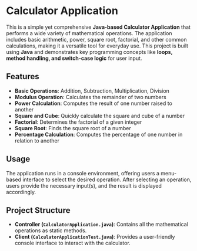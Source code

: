 <h1>Calculator Application</h1>

<p>This is a simple yet comprehensive <strong>Java-based Calculator Application</strong> that performs a wide variety of mathematical operations. The application includes basic arithmetic, power, square root, factorial, and other common calculations, making it a versatile tool for everyday use. This project is built using <strong>Java</strong> and demonstrates key programming concepts like <strong>loops, method handling, and switch-case logic</strong> for user input.</p>

<h2>Features</h2>
<ul>
    <li><strong>Basic Operations</strong>: Addition, Subtraction, Multiplication, Division</li>
    <li><strong>Modulus Operation</strong>: Calculates the remainder of two numbers</li>
    <li><strong>Power Calculation</strong>: Computes the result of one number raised to another</li>
    <li><strong>Square and Cube</strong>: Quickly calculate the square and cube of a number</li>
    <li><strong>Factorial</strong>: Determines the factorial of a given integer</li>
    <li><strong>Square Root</strong>: Finds the square root of a number</li>
    <li><strong>Percentage Calculation</strong>: Computes the percentage of one number in relation to another</li>
</ul>

<h2>Usage</h2>
<p>The application runs in a console environment, offering users a menu-based interface to select the desired operation. After selecting an operation, users provide the necessary input(s), and the result is displayed accordingly.</p>

<h2>Project Structure</h2>
<ul>
    <li><strong>Controller (<code>CalculatorApplication.java</code>)</strong>: Contains all the mathematical operations as static methods.</li>
    <li><strong>Client (<code>CalculatorApplicationTest.java</code>)</strong>: Provides a user-friendly console interface to interact with the calculator.</li>
</ul>
